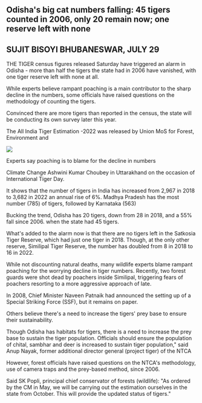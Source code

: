 ## Odisha's big cat numbers falling: 45 tigers counted in 2006, only 20 remain now; one reserve left with none

## SUJIT BISOYI BHUBANESWAR, JULY 29

THE TIGER census figures released Saturday have triggered an alarm in Odisha - more than half the tigers the state had in 2006 have vanished, with one tiger reserve left with none at all.

While experts believe rampant poaching is a main contributor to the sharp decline in the numbers, some officials have raised questions on the methodology of counting the tigers.

Convinced there are more tigers than reported in the census, the state will be conducting its own survey later this year.

The All India Tiger Estimation -2022 was released by Union MoS for Forest, Environment and

![](_page_0_Picture_7.jpeg)

Experts say poaching is to blame for the decline in numbers

Climate Change Ashwini Kumar Choubey in Uttarakhand on the occasion of International Tiger Day.

It shows that the number of tigers in India has increased from 2,967 in 2018 to 3,682 in 2022 an annual rise of 6%. Madhya Pradesh has the most number (785) of tigers, followed by Karnataka (563)

Bucking the trend, Odisha has 20 tigers, down from 28 in 2018, and a 55% fall since 2006. when the state had 45 tigers.

What's added to the alarm now is that there are no tigers left in the Satkosia Tiger Reserve, which had just one tiger in 2018. Though, at the only other reserve, Similipal Tiger Reserve, the number has doubled from 8 in 2018 to 16 in 2022.

While not discounting natural deaths, many wildlife experts blame rampant poaching for the worrying decline in tiger numbers. Recently, two forest guards were shot dead by poachers inside Similipal, triggering fears of poachers resorting to a more aggressive approach of late.

In 2008, Chief Minister Naveen Patnaik had announced the setting up of a Special Striking Force (SSF), but it remains on paper.

Others believe there's a need to increase the tigers' prey base to ensure their sustainability.

Though Odisha has habitats for tigers, there is a need to increase the prey base to sustain the tiger population. Officials should ensure the population of chital, sambhar and deer is increased to sustain tiger population," said Anup Nayak, former additional director general (project tiger) of the NTCA

However, forest officials have raised questions on the NTCA's methodology, use of camera traps and the prey-based method, since 2006.

Said SK Popli, principal chief conservator of forests (wildlife): "As ordered by the CM in May, we will be carrying out the estimation ourselves in the state from October. This will provide the updated status of tigers."